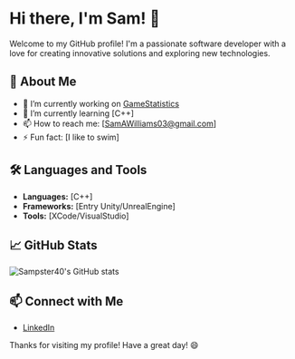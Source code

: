 # Hi there, I'm Sam! 👋

Welcome to my GitHub profile! I'm a passionate software developer with a love for creating innovative solutions and exploring new technologies.

## 🚀 About Me

- 🔭 I’m currently working on [GameStatistics](https://github.com/Sampster40/Projects)
- 🌱 I’m currently learning [C++]
- 📫 How to reach me: [SamAWilliams03@gmail.com]
- ⚡ Fun fact: [I like to swim]

## 🛠️ Languages and Tools

- **Languages:** [C++]
- **Frameworks:** [Entry Unity/UnrealEngine]
- **Tools:** [XCode/VisualStudio]

## 📈 GitHub Stats

![Sampster40's GitHub stats](https://github-readme-stats.vercel.app/api?username=Sampster40&show_icons=true&theme=radical)

## 📫 Connect with Me

- [LinkedIn](https://www.linkedin.com/in/samuel-williams-3b8a72342/)

Thanks for visiting my profile! Have a great day! 😄
